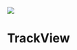 [![](https://jitpack.io/v/XiaogegeChen/TrackView.svg)](https://jitpack.io/#XiaogegeChen/TrackView)

# TrackView
